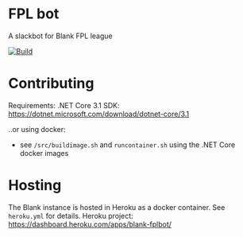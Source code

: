 # FPL bot
A slackbot for Blank FPL league

[![Build](https://github.com/blankoslo/fplbot/workflows/CI/badge.svg)](https://github.com/blankoslo/fplbot/actions)

# Contributing
Requirements: .NET Core 3.1 SDK: https://dotnet.microsoft.com/download/dotnet-core/3.1

..or using docker:
- see `/src/buildimage.sh` and `runcontainer.sh` using the .NET Core docker images


# Hosting
The Blank instance is hosted in Heroku as a docker container. See `heroku.yml` for details.
Heroku project: https://dashboard.heroku.com/apps/blank-fplbot/